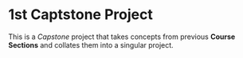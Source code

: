 # 1st Captstone Project

This is a *Capstone* project that takes concepts from previous **Course Sections** and collates them into a singular project.
